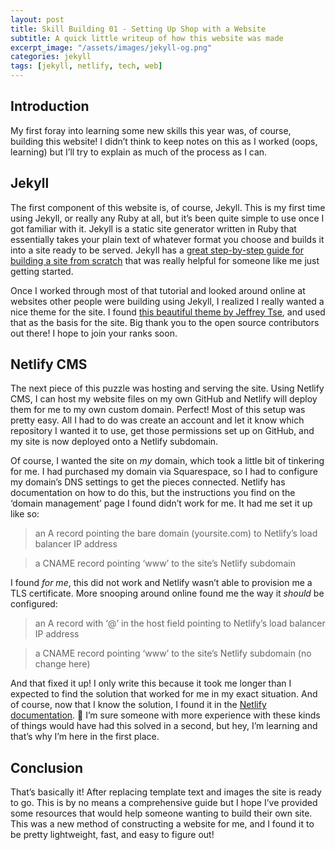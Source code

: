 ```yaml
---
layout: post
title: Skill Building 01 - Setting Up Shop with a Website
subtitle: A quick little writeup of how this website was made 
excerpt_image: "/assets/images/jekyll-og.png"
categories: jekyll
tags: [jekyll, netlify, tech, web]
---
```


## Introduction

My first foray into learning some new skills this year was, of course, building this website! I didn’t think to keep notes on this as I worked (oops, learning) but I’ll try to explain as much of the process as I can.

## Jekyll

The first component of this website is, of course, Jekyll. This is my first time using Jekyll, or really any Ruby at all, but it’s been quite simple to use once I got familiar with it. Jekyll is a static site generator written in Ruby that essentially takes your plain text of whatever format you choose and builds it into a site ready to be served. Jekyll has a [great step-by-step guide for building a site from scratch](https://jekyllrb.com/docs/step-by-step/01-setup/) that was really helpful for someone like me just getting started. 

Once I worked through most of that tutorial and looked around online at websites other people were building using Jekyll, I realized I really wanted a nice theme for the site. I found [this beautiful theme by Jeffrey Tse](https://github.com/jeffreytse/jekyll-theme-yat), and used that as the basis for the site. Big thank you to the open source contributors out there! I hope to join your ranks soon. 

## Netlify CMS

The next piece of this puzzle was hosting and serving the site. Using Netlify CMS, I can host my website files on my own GitHub and Netlify will deploy them for me to my own custom domain. Perfect! Most of this setup was pretty easy. All I had to do was create an account and let it know which repository I wanted it to use, get those permissions set up on GitHub, and my site is now deployed onto a Netlify subdomain.

Of course, I wanted the site on *my* domain, which took a little bit of tinkering for me. I had purchased my domain via Squarespace, so I had to configure my domain’s DNS settings to get the pieces connected. Netlify has documentation on how to do this, but the instructions you find on the ‘domain management’ page I found didn’t work for me. It had me set it up like so:

>an A record pointing the bare domain (yoursite.com) to Netlify’s load balancer IP address

>a CNAME record pointing ‘www’ to the site’s Netlify subdomain

I found *for me*, this did not work and Netlify wasn’t able to provision me a TLS certificate. More snooping around online found me the way it *should* be configured:

>an A record with ‘@’ in the host field pointing to Netlify’s load balancer IP address

>a CNAME record pointing ‘www’ to the site’s Netlify subdomain (no change here)

And that fixed it up! I only write this because it took me longer than I expected to find the solution that worked for me in my exact situation. And of course, now that I know the solution, I found it in the [Netlify documentation](https://docs.netlify.com/domains-https/custom-domains/). 🤦 I’m sure someone with more experience with these kinds of things would have had this solved in a second, but hey, I’m learning and that’s why I’m here in the first place. 

## Conclusion

That’s basically it! After replacing template text and images the site is ready to go. This is by no means a comprehensive guide but I hope I’ve provided some resources that would help someone wanting to build their own site. This was a new method of constructing a website for me, and I found it to be pretty lightweight, fast, and easy to figure out! 
